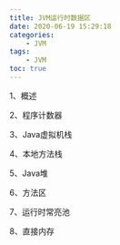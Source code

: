 ```yaml
---
title: JVM运行时数据区
date: 2020-06-19 15:29:18
categories:
	- JVM
tags: 
	- JVM
toc: true
---
```




1、概述



2、程序计数器



3、Java虚拟机栈



4、本地方法栈



5、Java堆



6、方法区



7、运行时常亮池



8、直接内存

